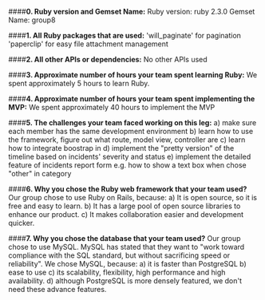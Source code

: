 ####**0. Ruby version and Gemset Name:**
Ruby version: ruby 2.3.0
Gemset Name: group8

####**1. All Ruby packages that are used:**
'will_paginate' for pagination
'paperclip' for easy file attachment management

####**2. All other APIs or dependencies:**
No other APIs used

####**3. Approximate number of hours your team spent learning Ruby:**
We spent approximately 5 hours to learn Ruby.

####**4. Approximate number of hours your team spent implementing the MVP:**
We spent approximately 40 hours to implement the MVP

####**5. The challenges your team faced working on this leg:**
a) make sure each member has the same development environment
b) learn how to use the framework, figure out what route, model view, controller are
c) learn how to integrate boostrap in 
d) implement the "pretty version" of the timeline based on incidents' severity and status
e) implement the detailed feature of incidents report form 
e.g. how to show a text box when chose "other" in category

####**6. Why you chose the Ruby web framework that your team used?**
Our group chose to use Ruby on Rails, because:
a) It is open source, so it is free and easy to learn.
b) It has a large pool of open source libraries to enhance our product.
c) It makes collaboration easier and development quicker.

####**7. Why you chose the database that your team used?**
Our group chose to use MySQL.
MySQL has stated that they want to "work toward compliance with the SQL standard, but without sacrificing speed or reliability".
We chose MySQL, because:
a) it is faster than PostgreSQL
b) ease to use
c) its scalability, flexibility, high performance and high availability.
d) although PostgreSQL is more densely featured, we don't need these advance features.